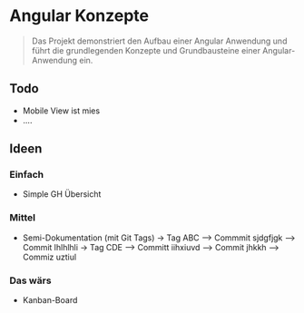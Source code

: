 # Angular Konzepte

> Das Projekt demonstriert den Aufbau einer Angular Anwendung und führt
> die grundlegenden Konzepte und Grundbausteine einer Angular-Anwendung ein.

## Todo

- Mobile View ist mies
- ....

## Ideen

### Einfach

- Simple GH Übersicht

### Mittel

- Semi-Dokumentation (mit Git Tags)
  -> Tag ABC
  --> Commmit sjdgfjgk
  --> Commit lhlhlhli
  -> Tag CDE
  --> Committ iihxiuvd
  --> Commit jhkkh
  --> Commiz uztiul

### Das wärs

- Kanban-Board
